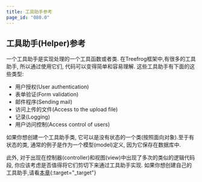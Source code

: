 ```yaml
---
title: 工具助手参考
page_id: "080.0"
---
```


## 工具助手(Helper)参考

一个工具助手是实现处理的一个工具函数或者类. 在Treefrog框架中,有很多的工具助手, 所以通过使用它们, 代码可以变得简单和容易理解. 这些工具助手有下面的这些类型:

* 用户授权(User authentication)
* 表单验证(Form validation)
* 邮件程序(Sending mail)
* 访问上传的文件(Access to the  upload file)
* 记录(Logging)
* 用户访问控制(Access control of users)

如果你想创建一个工具助手类, 它可以是没有状态的一个类(按照面向对象).至于有状态的类, 通常的例子是作为一个模型(model)定义, 因为它保存在数据库中.

此外, 对于出现在控制器(controller)和视图(view)中出现了多次的类似的逻辑代码段, 你应该考虑是否值得将它们剪切下来通过工具助手实现. 如果你想创建自己的工具助手,请看[本章](/user-guide/ch/helper-reference/making-original-helper.html){:target="_target"}